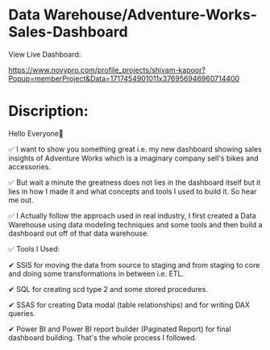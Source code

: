 # Data Warehouse/Adventure-Works-Sales-Dashboard

View Live Dashboard:

https://www.novypro.com/profile_projects/shivam-kapoor?Popup=memberProject&Data=1717454901011x376956946960714400

# Discription:
Hello Everyone👋

✅ I want to show you something great i.e. my new dashboard showing sales insights of Adventure Works which is a imaginary company sell's bikes and accessories.

✅ But wait a minute the greatness does not lies in the dashboard itself but it lies in how I made it and what concepts and tools I used to build it. So hear me out.

✅ I Actually follow the approach used in real industry, I first created a Data Warehouse using data modeling techniques and some tools and then build a dashboard out off of that data warehouse.

✅ Tools I Used:

✔ SSIS for moving the data from source to staging and from staging to core and doing some transformations in between i.e. ETL.

✔ SQL for creating scd type 2 and some stored procedures.

✔ SSAS for creating Data modal (table relationships) and for writing DAX queries.

✔ Power BI and Power BI report builder (Paginated Report) for final dashboard building. That's the whole process I followed.

